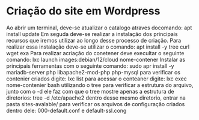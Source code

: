 # Criação do site em Wordpress
Ao abrir um terminal, deve-se atualizar o catalogo atraves docomando: apt install update
Em seguda deve-se realizar a instalação dos principais recursos que iremos utilizar ao longo desse processo de criação. Para realizar essa instalação deve-se utilizar o comando: apt install -y tree curl wget exa
Para realizar acriação do conetener deve execultar o seguinte comando: lxc launch images:debian/12/cloud nome-contener 
Instalar as principais ferramentas com o seguinte comando: sudo apr install -y mariadb-server php libapache2-mod-php php-mysql
para verificar os contenier criados digite: lxc list 
para acessar o conteaner digite: lxc exec nome-contenier bash
utilizando o tree para verificar a estrutura do arquivo, junto com o -d ele faz com que o tree mostre apenas a estrutura de diretorios: tree -d /etc/apache2
dentro desse mesmo diretorio, entrar na pasta sites-avalable/ para verificar os arquivos de configuração criados dentro dele: 000-default.conf e default-ssl.cong

